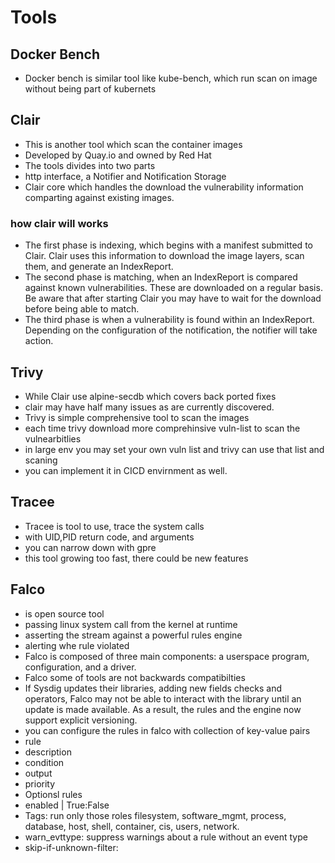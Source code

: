 # Tools

## Docker Bench

- Docker bench is similar tool like kube-bench, which run scan on image without being part of kubernets

## Clair

- This is another tool which scan the container images
- Developed by Quay.io and owned by Red Hat
- The tools divides into two parts
- http interface, a Notifier and Notification Storage
- Clair core which handles the download the vulnerability information comparting against existing images.

### how clair will works

- The first phase is indexing, which begins with a manifest submitted to Clair. Clair uses this information to download the image layers, scan them, and generate an IndexReport.
- The second phase is matching, when an IndexReport is compared against known vulnerabilities. These are downloaded on a regular basis. Be aware that after starting Clair you may have to wait for the download before being able to match.
- The third phase is when a vulnerability is found within an IndexReport. Depending on the configuration of the notification, the notifier will take action.

## Trivy

- While Clair use alpine-secdb which covers back ported fixes
- clair may have half many issues as are currently discovered.
- Trivy is simple comprehensive tool to scan the images
- each time trivy download more comprehinsive vuln-list to scan the vulnearbitlies
- in large env you may set your own vuln list and trivy can use that list and scaning
- you can implement it in CICD envirnment as well.

## Tracee

- Tracee is tool to use, trace the system calls
- with UID,PID return code, and arguments
- you can narrow down with gpre
- this tool growing too fast, there could be new features

## Falco

- is open source tool
- passing linux system call from the kernel at runtime
- asserting the stream against a powerful rules engine
- alerting whe rule violated
- Falco is composed of three main components: a userspace program, configuration, and a driver.
- Falco some of tools are not backwards compatibilties
- If Sysdig updates their libraries, adding new fields checks and operators, Falco may not be able to interact with the library until an update is made available. As a result, the rules and the engine now support explicit versioning.
- you can configure the rules in falco with collection of key-value pairs
- rule
- description
- condition
- output
- priority
- Optionsl rules
- enabled | True:False
- Tags: run only those roles  filesystem, software_mgmt, process, database, host, shell, container, cis, users, network.
- warn_evttype: suppress warnings about a rule without an event type
- skip-if-unknown-filter:
